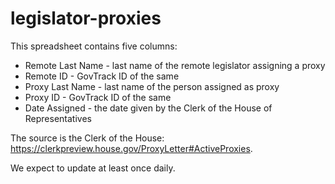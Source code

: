 # legislator-proxies

This spreadsheet contains five columns:

- Remote Last Name - last name of the remote legislator assigning a proxy
- Remote ID - GovTrack ID of the same
- Proxy Last Name - last name of the person assigned as proxy
- Proxy ID - GovTrack ID of the same
- Date Assigned - the date given by the Clerk of the House of Representatives

The source is the Clerk of the House: https://clerkpreview.house.gov/ProxyLetter#ActiveProxies. 

We expect to update at least once daily.
